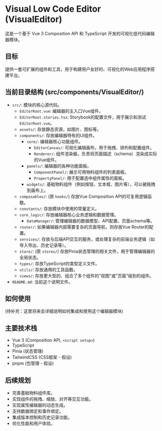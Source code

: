 # Visual Low Code Editor (VisualEditor)

这是一个基于 Vue 3 Composition API 和 TypeScript 开发的可视化低代码编辑器模块。

## 目标

提供一套可扩展的组件和工具，用于构建用户友好的、可视化的Web应用程序搭建平台。

## 当前目录结构 (src/components/VisualEditor/)

-   `src/`: 模块的核心源代码。
    -   `EditorRoot.vue`: 编辑器的主入口Vue组件。
    -   `EditorRoot.stories.tsx`: Storybook的配置文件，用于展示和测试 `EditorRoot.vue`。
    -   `assets/`: 存放静态资源，如图片、图标等。
    -   `components/`: 存放编辑器特有的UI组件。
        -   `core/`: 编辑器核心功能组件。
            -   `EditorCanvas/`: 可视化编辑画布，用于拖拽、排列和配置组件。
            -   `Renderer/`: 组件渲染器，负责将页面描述（schema）渲染成实际的Vue组件。
        -   `panels/`: 编辑器的各种功能面板。
            -   `ComponentPanel/`: 展示可用物料组件的列表面板。
            -   `PropertyPanel/`: 用于配置选中组件属性的面板。
        -   `widgets/`: 基础物料组件（例如按钮、文本框、图片等），可以被拖拽到画布上。
    -   `composables/`: (原 `hooks/`) 存放Vue Composition API的可复用逻辑函数。
    -   `constants/`: 存放模块中使用的常量定义。
    -   `core_logic/`: 存放编辑器核心业务逻辑和数据管理。
        -   `DataManager/`: 管理编辑器的数据模型、API配置、页面schema等。
    -   `router/`: 如果编辑器内部需要复杂的页面导航，则存放Vue Router的配置。
    -   `services/`: 存放与后端API交互的服务，或处理复杂的前端业务逻辑（如导入导出、历史记录等）。
    -   `store/`: (原 `stores/`) 存放Pinia状态管理的相关文件，用于管理编辑器的全局状态。
    -   `types/`: 存放TypeScript的类型定义文件。
    -   `utils/`: 存放通用的工具函数。
    -   `views/`: 存放更大型的、组合了多个组件的"视图"或"页面"级别的组件。
-   `README.md`: 当前这个说明文件。

## 如何使用

(待补充：这里将来会详细说明如何集成和使用这个编辑器模块)

## 主要技术栈

-   Vue 3 (Composition API, `<script setup>`)
-   TypeScript
-   Pinia (状态管理)
-   TailwindCSS (CSS框架 - 假设)
-   pnpm (包管理 - 假设)

## 后续规划

-   完善基础物料组件库。
-   实现组件的拖拽、缩放、对齐等交互功能。
-   实现属性编辑器的动态生成。
-   支持数据绑定和事件绑定。
-   集成版本控制和历史记录功能。
-   优化性能和用户体验。 
